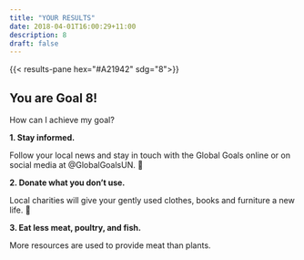 ```yaml
---
title: "YOUR RESULTS"
date: 2018-04-01T16:00:29+11:00
description: 8
draft: false
---
```


{{< results-pane hex="#A21942" sdg="8">}}

You are Goal 8!
---

How can I achieve my goal?

**1. Stay informed.** 

Follow your local news and stay in touch with the Global Goals online or on social media at @GlobalGoalsUN. 

**2. Donate what you don’t use.** 

Local charities will give your gently used clothes, books and furniture a new life. 

**3. Eat less meat, poultry, and fish.** 

More resources are used to provide meat than plants.

